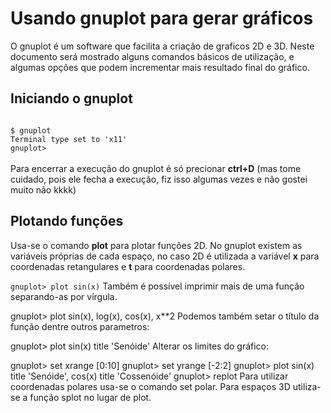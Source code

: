 # Usando gnuplot para gerar gráficos

O gnuplot é um software que facilita a criação de graficos 2D e 3D. Neste documento será mostrado alguns comandos básicos de utilização, e algumas opções que podem incrementar mais resultado final do gráfico.

## Iniciando o gnuplot
<code>
$ gnuplot
Terminal type set to 'x11'
gnuplot> </code>
<br/><br/>
Para encerrar a execução do gnuplot é só precionar <strong>ctrl+D</strong> (mas tome cuidado, pois ele fecha a execução, fiz isso algumas vezes e não gostei muito não kkkk)

## Plotando funções
Usa-se o comando <strong>plot</strong> para plotar funções 2D. No gnuplot existem as variáveis próprias de cada espaço, no caso 2D é utilizada  a variável <strong>x</strong> para coordenadas retangulares e <strong>t</strong> para coordenadas polares.

<code>gnuplot> plot sin(x)</code>
Também é possível imprimir mais de uma função separando-as por vírgula.

gnuplot> plot sin(x), log(x), cos(x), x**2
Podemos também setar o título da função dentre outros parametros:

gnuplot> plot sin(x) title 'Senóide'
Alterar os limites do gráfico:

gnuplot> set xrange [0:10]
gnuplot> set yrange [-2:2]
gnuplot> plot sin(x) title 'Senóide', cos(x) title 'Cossenóide'
gnuplot> replot
Para utilizar coordenadas polares usa-se o comando set polar. Para espaços 3D utiliza-se a função splot no lugar de plot.
  
